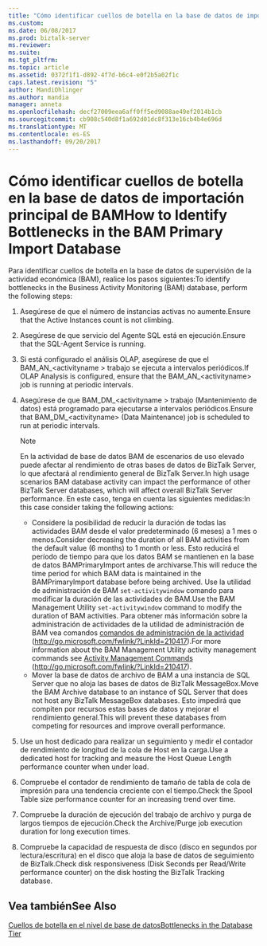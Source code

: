 ```yaml
---
title: "Cómo identificar cuellos de botella en la base de datos de importación principal de BAM | Documentos de Microsoft"
ms.custom: 
ms.date: 06/08/2017
ms.prod: biztalk-server
ms.reviewer: 
ms.suite: 
ms.tgt_pltfrm: 
ms.topic: article
ms.assetid: 0372f1f1-d892-4f7d-b6c4-e0f2b5a02f1c
caps.latest.revision: "5"
author: MandiOhlinger
ms.author: mandia
manager: anneta
ms.openlocfilehash: decf27009eea6aff0ff5ed9088ae49ef2014b1cb
ms.sourcegitcommit: cb908c540d8f1a692d01dc8f313e16cb4b4e696d
ms.translationtype: MT
ms.contentlocale: es-ES
ms.lasthandoff: 09/20/2017
---
```

# <a name="how-to-identify-bottlenecks-in-the-bam-primary-import-database"></a><span data-ttu-id="8a3fa-102">Cómo identificar cuellos de botella en la base de datos de importación principal de BAM</span><span class="sxs-lookup"><span data-stu-id="8a3fa-102">How to Identify Bottlenecks in the BAM Primary Import Database</span></span>
<span data-ttu-id="8a3fa-103">Para identificar cuellos de botella en la base de datos de supervisión de la actividad económica (BAM), realice los pasos siguientes:</span><span class="sxs-lookup"><span data-stu-id="8a3fa-103">To identify bottlenecks in the Business Activity Monitoring (BAM) database, perform the following steps:</span></span>  
  
1.  <span data-ttu-id="8a3fa-104">Asegúrese de que el número de instancias activas no aumente.</span><span class="sxs-lookup"><span data-stu-id="8a3fa-104">Ensure that the Active Instances count is not climbing.</span></span>  
  
2.  <span data-ttu-id="8a3fa-105">Asegúrese de que servicio del Agente SQL está en ejecución.</span><span class="sxs-lookup"><span data-stu-id="8a3fa-105">Ensure that the SQL-Agent Service is running.</span></span>  
  
3.  <span data-ttu-id="8a3fa-106">Si está configurado el análisis OLAP, asegúrese de que el BAM_AN_\<activityname > trabajo se ejecuta a intervalos periódicos.</span><span class="sxs-lookup"><span data-stu-id="8a3fa-106">If OLAP Analysis is configured, ensure that the BAM_AN_\<activityname> job is running at periodic intervals.</span></span>  
  
4.  <span data-ttu-id="8a3fa-107">Asegúrese de que BAM_DM_\<activityname > trabajo (Mantenimiento de datos) está programado para ejecutarse a intervalos periódicos.</span><span class="sxs-lookup"><span data-stu-id="8a3fa-107">Ensure that BAM_DM_\<activityname> (Data Maintenance) job is scheduled to run at periodic intervals.</span></span>  
  
    > [!NOTE]  
    >  <span data-ttu-id="8a3fa-108">En la actividad de base de datos BAM de escenarios de uso elevado puede afectar al rendimiento de otras bases de datos de BizTalk Server, lo que afectará al rendimiento general de BizTalk Server.</span><span class="sxs-lookup"><span data-stu-id="8a3fa-108">In high usage scenarios BAM database activity can impact the performance of other BizTalk Server databases, which will affect overall BizTalk Server performance.</span></span> <span data-ttu-id="8a3fa-109">En este caso, tenga en cuenta las siguientes medidas:</span><span class="sxs-lookup"><span data-stu-id="8a3fa-109">In this case consider taking the following actions:</span></span>  
    >   
    >  -   <span data-ttu-id="8a3fa-110">Considere la posibilidad de reducir la duración de todas las actividades BAM desde el valor predeterminado (6 meses) a 1 mes o menos.</span><span class="sxs-lookup"><span data-stu-id="8a3fa-110">Consider decreasing the duration of all BAM activities from the default value (6 months) to 1 month or less.</span></span> <span data-ttu-id="8a3fa-111">Esto reducirá el período de tiempo para que los datos BAM se mantienen en la base de datos BAMPrimaryImport antes de archivarse.</span><span class="sxs-lookup"><span data-stu-id="8a3fa-111">This will reduce the time period for which BAM data is maintained in the BAMPrimaryImport database before being archived.</span></span> <span data-ttu-id="8a3fa-112">Use la utilidad de administración de BAM `set-activitywindow` comando para modificar la duración de las actividades de BAM.</span><span class="sxs-lookup"><span data-stu-id="8a3fa-112">Use the BAM Management Utility `set-activitywindow` command to modify the duration of BAM activities.</span></span> <span data-ttu-id="8a3fa-113">Para obtener más información sobre la administración de actividades de la utilidad de administración de BAM vea comandos [comandos de administración de la actividad](http://go.microsoft.com/fwlink/?LinkId=210417) (http://go.microsoft.com/fwlink/?LinkId=210417).</span><span class="sxs-lookup"><span data-stu-id="8a3fa-113">For more information about the BAM Management Utility activity management commands see [Activity Management Commands](http://go.microsoft.com/fwlink/?LinkId=210417) (http://go.microsoft.com/fwlink/?LinkId=210417).</span></span>  
    > -   <span data-ttu-id="8a3fa-114">Mover la base de datos de archivo de BAM a una instancia de SQL Server que no aloja las bases de datos de BizTalk MessageBox.</span><span class="sxs-lookup"><span data-stu-id="8a3fa-114">Move the BAM Archive database to an instance of SQL Server that does not host any BizTalk MessageBox databases.</span></span> <span data-ttu-id="8a3fa-115">Esto impedirá que compiten por recursos estas bases de datos y mejorar el rendimiento general.</span><span class="sxs-lookup"><span data-stu-id="8a3fa-115">This will prevent these databases from competing for resources and improve overall performance.</span></span>  
  
5.  <span data-ttu-id="8a3fa-116">Use un host dedicado para realizar un seguimiento y medir el contador de rendimiento de longitud de la cola de Host en la carga.</span><span class="sxs-lookup"><span data-stu-id="8a3fa-116">Use a dedicated host for tracking and measure the Host Queue Length performance counter when under load.</span></span>  
  
6.  <span data-ttu-id="8a3fa-117">Compruebe el contador de rendimiento de tamaño de tabla de cola de impresión para una tendencia creciente con el tiempo.</span><span class="sxs-lookup"><span data-stu-id="8a3fa-117">Check the Spool Table size performance counter for an increasing trend over time.</span></span>  
  
7.  <span data-ttu-id="8a3fa-118">Compruebe la duración de ejecución del trabajo de archivo y purga de largos tiempos de ejecución.</span><span class="sxs-lookup"><span data-stu-id="8a3fa-118">Check the Archive/Purge job execution duration for long execution times.</span></span>  
  
8.  <span data-ttu-id="8a3fa-119">Compruebe la capacidad de respuesta de disco (disco en segundos por lectura/escritura) en el disco que aloja la base de datos de seguimiento de BizTalk.</span><span class="sxs-lookup"><span data-stu-id="8a3fa-119">Check disk responsiveness (Disk Seconds per Read/Write performance counter) on the disk hosting the BizTalk Tracking database.</span></span>  
  
## <a name="see-also"></a><span data-ttu-id="8a3fa-120">Vea también</span><span class="sxs-lookup"><span data-stu-id="8a3fa-120">See Also</span></span>  
 [<span data-ttu-id="8a3fa-121">Cuellos de botella en el nivel de base de datos</span><span class="sxs-lookup"><span data-stu-id="8a3fa-121">Bottlenecks in the Database Tier</span></span>](../technical-guides/bottlenecks-in-the-database-tier.md)
